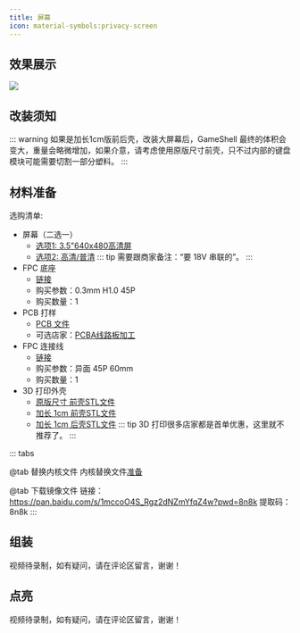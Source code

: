 ```yaml
---
title: 屏幕
icon: material-symbols:privacy-screen
---
```


## 效果展示

![](https://clockworkpi-fans.com/images/screen_showcase.jpg)

## 改装须知

::: warning
如果是加长1cm版前后壳，改装大屏幕后，GameShell 最终的体积会变大，重量会略微增加，如果介意，请考虑使用原版尺寸前壳，只不过内部的键盘模块可能需要切割一部分塑料。
:::

## 材料准备

选购清单:

- 屏幕（二选一）
  - [选项1: 3.5"640x480高清屏](https://item.taobao.com/item.htm?id=620085054499) 
  - [选项2: 高清/普清](https://item.taobao.com/item.htm?id=624580652735) 
    ::: tip
    需要跟商家备注：“要 18V 串联的”。
    :::
- FPC 底座
  - [链接](https://item.taobao.com/item.htm?spm=a1z10.3-c.w4002-22306881049.11.681e2eeciI7LO7&id=574405341541)
  - 购买参数：0.3mm H1.0 45P
  - 购买数量：1
- PCB 打样
  - [PCB 文件](https://github.com/ClockworkPiFans/GameShell_ScreenHacking/raw/main/PCB/adapter.PCB)
  - 可选店家：[PCBA线路板加工](https://item.taobao.com/item.htm?id=548377684758)
- FPC 连接线
  - [链接](https://item.taobao.com/item.htm?spm=a1z10.3-c.w4002-16327681171.37.d71171d3Vm6TDU&id=565842370557)
  - 购买参数：异面 45P 60mm
  - 购买数量：1
- 3D 打印外壳
  - [原版尺寸 前壳STL文件](https://github.com/ClockworkPiFans/GameShell_ScreenHacking/raw/main/3D%20model/original-front-case.stl)
  - [加长 1cm 前壳STL文件](https://github.com/ClockworkPiFans/GameShell_ScreenHacking/raw/main/3D%20model/plus-front-case.stl)
  - [加长 1cm 后壳STL文件](https://github.com/ClockworkPiFans/GameShell_ScreenHacking/raw/main/3D%20model/plus-back-case.stl)
    ::: tip
    3D 打印很多店家都是首单优惠，这里就不推荐了。
    :::

::: tabs

@tab 替换内核文件
内核替换文件[准备](https://github.com/ClockworkPiFans/GameShell_ScreenHacking/tree/main/kernel_480p)

@tab 下载镜像文件
链接：https://pan.baidu.com/s/1mccoO4S_Rgz2dNZmYfqZ4w?pwd=8n8k 
提取码：8n8k
:::

## 组装

视频待录制，如有疑问，请在评论区留言，谢谢！

## 点亮

视频待录制，如有疑问，请在评论区留言，谢谢！